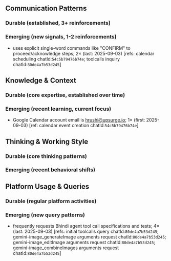 ## Communication Patterns
### Durable (established, 3+ reinforcements)

### Emerging (new signals, 1-2 reinforcements)
- uses explicit single-word commands like "CONFIRM" to proceed/acknowledge steps; 2× (last: 2025-09-03) [refs: calendar scheduling chatId:`54c5b79476b74e`; toolcalls inquiry chatId:`80de4a7b53d245`]

## Knowledge & Context
### Durable (core expertise, established over time)

### Emerging (recent learning, current focus)
- Google Calendar account email is hrushi@upsurge.io; 1× (first: 2025-09-03) [ref: calendar event creation chatId:`54c5b79476b74e`]

## Thinking & Working Style
### Durable (core thinking patterns)

### Emerging (recent behavioral shifts)

## Platform Usage & Queries
### Durable (regular platform activities)

### Emerging (new query patterns)
- frequently requests Bhindi agent tool call specifications and tests; 4× (last: 2025-09-03) [refs: initial toolcalls query chatId:`80de4a7b53d245`; gemini-image_generateImage arguments request chatId:`80de4a7b53d245`; gemini-image_editImage arguments request chatId:`80de4a7b53d245`; gemini-image_combineImages arguments request chatId:`80de4a7b53d245`]